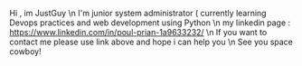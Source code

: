 Hi , im JustGuy \n
I'm junior system administrator ( currently learning Devops practices and web development using Python \n
my linkedin page : https://www.linkedin.com/in/poul-prian-1a9633232/ \n
If you want to contact me please use link above and hope i can help you \n
See you space cowboy!

<!---
JustGuy23/JustGuy23 is a ✨ special ✨ repository because its `README.md` (this file) appears on your GitHub profile.
You can click the Preview link to take a look at your changes.
--->
